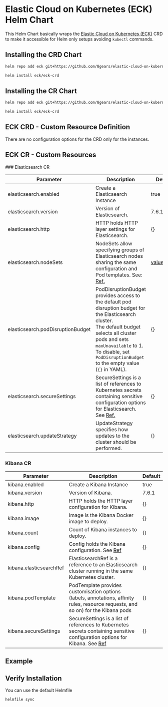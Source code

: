 # Elastic Cloud on Kubernetes (ECK) Helm Chart

This Helm Chart basically wraps the [Elastic Cloud on Kubernetes (ECK)](https://www.elastic.co/guide/en/cloud-on-k8s/1.0/k8s-overview.html) CRD to make it accessible for Helm only setups avoiding `kubectl` commands.

## Installing the CRD Chart

```sh
helm repo add eck git+https://github.com/8gears/elastic-cloud-on-kubernetes-crd
```

```sh
helm install eck/eck-crd
```

## Installing the CR Chart

```sh
helm repo add eck git+https://github.com/8gears/elastic-cloud-on-kubernetes-crd
```

```sh
helm install eck/eck-crd
```

## ECK CRD - Custom Resource Definition

There are no configuration options for the CRD only for the instances.

## ECK CR - Custom Resources

### Elasticsearch CR

| Parameter                         | Description                                                                                                                                                                                                                                                      | Default          |
| ---                               | ---                                                                                                                                                                                                                                                              | ---              |
| elasticsearch.enabled             | Create a Elasticsearch Instance                                                                                                                                                                                                                                  | true             |
| elasticsearch.version             | Version of Elasticsearch.                                                                                                                                                                                                                                        | 7.6.1            |
| elasticsearch.http                | HTTP holds HTTP layer settings for Elasticsearch.                                                                                                                                                                                                                | {}               |
| elasticsearch.nodeSets            | NodeSets allow specifying groups of Elasticsearch nodes sharing the same configuration and Pod templates. See: [Ref.][1]                                                                                                                                         | [values.yaml][2] |
| elasticsearch.podDisruptionBudget | PodDisruptionBudget provides access to the default pod disruption budget for the Elasticsearch cluster. <br>The default budget selects all cluster pods and sets `maxUnavailable` to 1. To disable, set `PodDisruptionBudget` to the empty value (`{}` in YAML). | {}               |
| elasticsearch.secureSettings      | SecureSettings is a list of references to Kubernetes secrets containing sensitive configuration options for Elasticsearch. See [Ref.][3]                                                                                                                         | {}               |
| elasticsearch.updateStrategy      | UpdateStrategy specifies how updates to the cluster should be performed.                                                                                                                                                                                         | {}               |

[1]: https://www.elastic.co/guide/en/cloud-on-k8s/current/k8s-orchestration.html
[2]: https://github.com/8gears/eck-helm-chart/blob/master/eck-cr/values.yaml#L10  
[3]: https://www.elastic.co/guide/en/cloud-on-k8s/current/k8s-es-secure-settings.html

### Kibana CR

| Parameter               | Description                                                                                                                        | Default |
| ---                     | ---                                                                                                                                | ---     |
| kibana.enabled          | Create a Kibana Instance                                                                                                           | true    |
| kibana.version          | Version of Kibana.                                                                                                                 | 7.6.1   |
| kibana.http             | HTTP holds the HTTP layer configuration for Kibana.                                                                                | {}      |
| kibana.image            | Image is the Kibana Docker image to deploy.                                                                                        | {}      |
| kibana.count            | Count of Kibana instances to deploy.                                                                                               | {}      |
| kibana.config           | Config holds the Kibana configuration. See [Ref][21]                                                                               | {}      |
| kibana.elasticsearchRef | ElasticsearchRef is a reference to an Elasticsearch cluster running in the same Kubernetes cluster.                                | {}      |
| kibana.podTemplate      | PodTemplate provides customisation options (labels, annotations, affinity rules, resource requests, and so on) for the Kibana pods | {}      |
| kibana.secureSettings   | SecureSettings is a list of references to Kubernetes secrets containing sensitive configuration options for Kibana. See [Ref][22]  | {}      |

[21]: https://www.elastic.co/guide/en/kibana/current/settings.html 
[22]: https://www.elastic.co/guide/en/cloud-on-k8s/current/k8s-kibana.html#k8s-kibana-secure-settings


## Example


## Verify Installation

You can use the default Helmfile

```sh
helmfile sync
```
